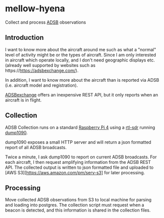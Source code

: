 mellow-hyena
=============

Collect and process [ADSB](https://en.wikipedia.org/wiki/Automatic_Dependent_Surveillance%E2%80%93Broadcast) observations

## Introduction
I want to know more about the aircraft around me such as what a "normal" level of activity might be or the types of aircraft.  Since I am only interested in aircraft which operate locally, and I don't need geographic displays etc. (already well supported by websites such as https://https://adsbexchange.com/).

In addition, I want to know more about the aircraft than is reported via ADSB (i.e. aircraft model and registration).

[ADSBexchange](https://rapidapi.com/adsbx/api/adsbexchange-com1) offers an inexpensive REST API, but it only reports when an aircraft is in flight.  

## Collection
ADSB Collection runs on a standard [Raspberry Pi 4](https://www.raspberrypi.org/) using a [rtl-sdr](https://osmocom.org/projects/rtl-sdr/wiki/rtl-sdr) running [dump1090](https://github.com/antirez/dump1090).

dump1090 exposes a small HTTP server and will return a json formatted report of all ADSB broadcasts.

Twice a minute, I ask dump1090 to report on current ADSB broadcasts.  For each aircraft, I then request amplifying information from the ADSB REST API.  The collected output is written to json formatted file and uploaded to [AWS S3][https://aws.amazon.com/pm/serv-s3] for later processing.

## Processing
Move collected ADSB observations from S3 to local machine for parsing and loading into postgres.
The collection script must request when a beacon is detected, and this information is shared in the collection files.